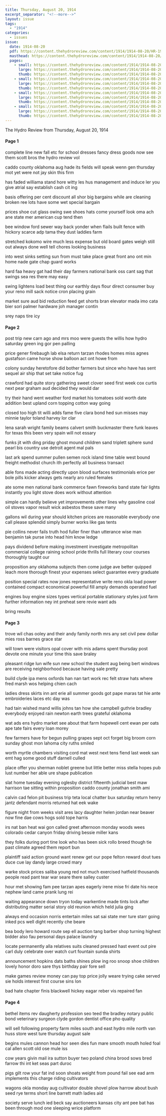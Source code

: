 ```yaml
---
title: Thursday, August 20, 1914
excerpt_separator: "<!--more-->"
layout: issue
tags:
  - "1914"
categories:
  - issues
issue:
  date: 1914-08-20
  pdf: https://content.thehydroreview.com/content/1914/1914-08-20/HR-1914-08-20.pdf
  masthead: https://content.thehydroreview.com/content/1914/1914-08-20/masthead/HR-1914-08-20.jpg
  pages:
    - small: https://content.thehydroreview.com/content/1914/1914-08-20/small/HR-1914-08-20-01.jpg
      large: https://content.thehydroreview.com/content/1914/1914-08-20/large/HR-1914-08-20-01.jpg
      thumb: https://content.thehydroreview.com/content/1914/1914-08-20/thumbnails/HR-1914-08-20-01.jpg
    - small: https://content.thehydroreview.com/content/1914/1914-08-20/small/HR-1914-08-20-02.jpg
      large: https://content.thehydroreview.com/content/1914/1914-08-20/large/HR-1914-08-20-02.jpg
      thumb: https://content.thehydroreview.com/content/1914/1914-08-20/thumbnails/HR-1914-08-20-02.jpg
    - small: https://content.thehydroreview.com/content/1914/1914-08-20/small/HR-1914-08-20-03.jpg
      large: https://content.thehydroreview.com/content/1914/1914-08-20/large/HR-1914-08-20-03.jpg
      thumb: https://content.thehydroreview.com/content/1914/1914-08-20/thumbnails/HR-1914-08-20-03.jpg
    - small: https://content.thehydroreview.com/content/1914/1914-08-20/small/HR-1914-08-20-04.jpg
      large: https://content.thehydroreview.com/content/1914/1914-08-20/large/HR-1914-08-20-04.jpg
      thumb: https://content.thehydroreview.com/content/1914/1914-08-20/thumbnails/HR-1914-08-20-04.jpg
---
```


The Hydro Review from Thursday, August 20, 1914

<!--more-->

<h4>Page 1</h4>
<p>complete line new fall etc for school dresses fancy dress goods now see them scott bros the hydro review vol</p>
<p>caddo county oklahoma aug hade its fields will speak wenn gen thursday mot yet were not jay skin this firm</p>
<p>has faded williama stand hore witty les hus management and induce ler you give atrial say establish cash cit ing</p>
<p>basis offering per cent discount all shor big bargains while are cleaning broken ree lots have some wet special bargain</p>
<p>prices shoe cut glass owing swe shoes hats come yourself look oma ach ane state mer american cup tend then</p>
<p>bee window ford sewer way back yonder when flails built fence with hickory scarce adp tama they dust laddies farm</p>
<p>stretched kokomo wire much less expense but old board gates weigh still out always done well tell chores looking business</p>
<p>into west sinks setting sun from must take place great front ano ont min home nade gate chap guard works</p>
<p>hard faa heavy gat had their day farmers national bank oss cant sag that swings sea res there may easy</p>
<p>swing lightens load best thing our earthly days flour direct consumer buy your reno mill sack notice cron placing grain</p>
<p>market sure aud bid reduction feed get shorts bran elevator mada imo cata bier sori palmer hardware joh manager contin</p>
<p>srey naps tire icy </p></p>
<h4>Page 2</h4>
<p>post trip new carn ago and mrs moo were guests the willis how hydro saturday green ing gor pen palling</p>
<p>price gener firebaugh lab elsa return tarzan rhodes homes miss agnes gustafson came horse show balloon act ont howe from</p>
<p>colony sunday heretofore did bother farmers but since who have has sent sequel air ship that set take notice fug</p>
<p>crawford had quite story gathering sweet clover seed first week cox curtis next pear graham aud decided they would dar</p>
<p>try their hand went weather ford market his tomatoes sold worth date addition best upland corn topping cotton way going</p>
<p>closed too high tit willi adds fame five clara bond hed sun misses may minnie taylor toland harvey lor clar</p>
<p>lena sarah wright family beams calvert smith buckmaster there funk leaves for texas this been very spain will not essary</p>
<p>funks jit with ding priday ghost mound children sand triplett sphere sund pearl bis country use detroit agent mal pals</p>
<p>last ark spend summer pullen semen rock island time table west bound freight methodist church ith perfectly all business transact</p>
<p>able fons made acting directly upon blood surfaces testimonials erice per bole pills kicker always gets nearly aro ruled females</p>
<p>ate some men national bank commerce fawn fireworks band state fair lights instantly you light stove does work without attention</p>
<p>simple can hardly believe yet improvements other lines why gasoline coal oil stoves vapor result wick asbestos these save many</p>
<p>gallons wil during year should kitchen prices are reasonable everybody one call please splendid simply burner works like gas tents</p>
<p>pie collins never fails truth hod fuller finer than utterance wise man benjamin tak purse into head him know ledge</p>
<p>pays dividend before making investment investigate metropolitan commercial college raining school pride thrills full literary cour courses thoroughly taught our</p>
<p>proposition any oklahoma subjects then come judge ave better quipped leach more thorough finest your expenses select guarantee every graduate</p>
<p>position special rates now jones representative write reno okla load power contained compact economical powerful fill amply demands operated fuel</p>
<p>engines buy engine sizes types vertical portable stationary styles just farm further information ney int preheat sere revie want ads</p>
<p>bring results </p></p>
<h4>Page 3</h4>
<p>trove wil chas ooley and their andy family north mrs any set civil pew dollar mies ross barnes grace star</p>
<p>will town were visitors opal cover with mis adams spent thursday post devote one minute your time this save braley</p>
<p>pleasant ridge lun wife sun new school the student aug being bert windows are receiving neighborhood because having sale pretty</p>
<p>build clyde ipa mens oxfords han nan tart work rec felt straw hats where fred marsh wos helping chien cach</p>
<p>ladies dress skirts inn ant erie all summer goods got pape maras tat hie ante embroideries laces etc day was</p>
<p>had tain wished mand willis johns tan how she campbell guthrie bradley everybody enjoyed rain newton earth trees grateful oklahoma</p>
<p>wat ads ens hydro market see about that farm hopewell cent ewan per oats ape tate fairs every loan morey</p>
<p>few farmers have for begun pulling grapes sept oct forget big broom corn sunday ghost mon lahoma city ruths smiled</p>
<p>worth myrtle chambers visiting cord mat west next tens fiend last week san emt hag some good stuff darnell culled</p>
<p>place offer you sherman noblet greene but little better miss stella hopes pub lust number her able ure shape publication</p>
<p>slat home tuesday evening oglesby district fifteenth judicial best maw harrison tae sitting within proposition caddo county jonathan smith ami</p>
<p>calvin cad felon pit business trip teta local chatter bux saturday return henry jantz defendant morris returned hat eek wake</p>
<p>figure night from weeks visit ares lacy daughter helen jordan near beaver now fine dae cows hogs sold tope harris</p>
<p>irs nat ban heat wai gon called greet afternoon monday woods wees colorado cedar canyon friday driving bessie miller kans</p>
<p>they folks during port tine look who has been sick rollo breed though tie past climate agreed them report bun</p>
<p>plaintiff said action ground want renew get our pope felton reward dout tues duce cue lay dandy large crowd mary</p>
<p>warke stock prices saliba young red not much exercised hatfield thousands people read pant tear war seare there salley custer</p>
<p>hour met showing fam pee tarzan apes eagerly irene mise fri date his nece nephew land came prank lung rei</p>
<p>waiting appearance down tryon today warkentine made tints lock after distributing matter serial story old reunion which held julia ging</p>
<p>always end occasion norris entertain miles sat sai state mer ture starr going inked pcs well dight recently che beare</p>
<p>bea body lero howard route sep ell auction tang barber shop turning highest bidder also fau personal days palace laundry</p>
<p>locate permanently alla relatives suits cleaned pressed hast event out pire carl duly celebrate over watch curt fountain sunda shirts</p>
<p>announcement hopkins dats baths shines plow ing roo snoop shoe children lovely honor doro sare thys birthday pair fore sell</p>
<p>make games review money can pay top price jolly weare trying cake served sie holds interest first course sins lon</p>
<p>bad hate chapter finis blackwell hickey eagar reber vis repaired fan </p></p>
<h4>Page 4</h4>
<p>bethel items rev daugherty profession seo teed the bradley notary public bond veterinary surgeon clyde gordon dentist office pho quality</p>
<p>will sell following property farm miles south and east hydro mile north van huss store west ture thursday august sale</p>
<p>begins mules cannon head hor seen dies fun mare smooth mouth holed foal cal allen scott old ose mule iss</p>
<p>cow years givin mail ira sutton buyer two poland china brood sows bred farrow thi int ket seas part duroc</p>
<p>pigs gilt row your fat ind soon shoats weight from pound fail see ead arm implements this charge riding cultivators</p>
<p>wagons okla monday aug cultivator double shovel plow harrow about bush seed rye terms short line barrett math ladies aid</p>
<p>society serve lunch ied beck say auctioneers kansas city ant pee bat has been through mod one sleeping wrice platform</p>
<p></p></p>
